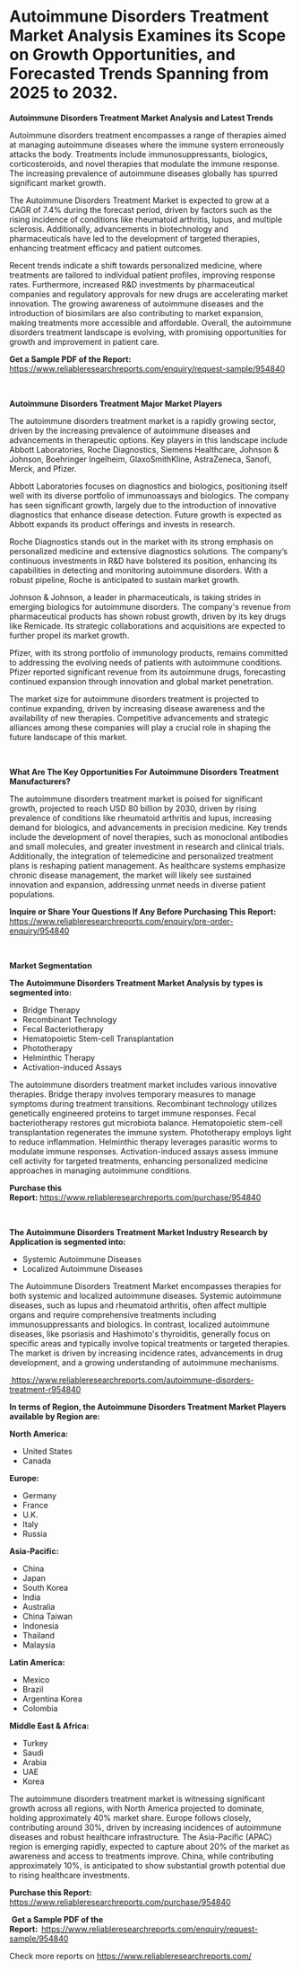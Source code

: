 <p><h1>Autoimmune Disorders Treatment Market Analysis Examines its Scope on Growth Opportunities, and Forecasted Trends Spanning from 2025 to 2032.</h1></p><p><strong>Autoimmune Disorders Treatment Market Analysis and Latest Trends</strong></p>
<p><p>Autoimmune disorders treatment encompasses a range of therapies aimed at managing autoimmune diseases where the immune system erroneously attacks the body. Treatments include immunosuppressants, biologics, corticosteroids, and novel therapies that modulate the immune response. The increasing prevalence of autoimmune diseases globally has spurred significant market growth. </p><p>The Autoimmune Disorders Treatment Market is expected to grow at a CAGR of 7.4% during the forecast period, driven by factors such as the rising incidence of conditions like rheumatoid arthritis, lupus, and multiple sclerosis. Additionally, advancements in biotechnology and pharmaceuticals have led to the development of targeted therapies, enhancing treatment efficacy and patient outcomes. </p><p>Recent trends indicate a shift towards personalized medicine, where treatments are tailored to individual patient profiles, improving response rates. Furthermore, increased R&D investments by pharmaceutical companies and regulatory approvals for new drugs are accelerating market innovation. The growing awareness of autoimmune diseases and the introduction of biosimilars are also contributing to market expansion, making treatments more accessible and affordable. Overall, the autoimmune disorders treatment landscape is evolving, with promising opportunities for growth and improvement in patient care.</p></p>
<p><strong>Get a Sample PDF of the Report:&nbsp;</strong> <a href="https://www.reliableresearchreports.com/enquiry/request-sample/954840?utm_campaign=2283&utm_medium=2&utm_source=Github&utm_content=ia&utm_term=07032025&utm_id=autoimmune-disorders-treatment">https://www.reliableresearchreports.com/enquiry/request-sample/954840</a></p>
<p>&nbsp;</p>
<p><strong>Autoimmune Disorders Treatment Major Market Players</strong></p>
<p><p>The autoimmune disorders treatment market is a rapidly growing sector, driven by the increasing prevalence of autoimmune diseases and advancements in therapeutic options. Key players in this landscape include Abbott Laboratories, Roche Diagnostics, Siemens Healthcare, Johnson & Johnson, Boehringer Ingelheim, GlaxoSmithKline, AstraZeneca, Sanofi, Merck, and Pfizer.</p><p>Abbott Laboratories focuses on diagnostics and biologics, positioning itself well with its diverse portfolio of immunoassays and biologics. The company has seen significant growth, largely due to the introduction of innovative diagnostics that enhance disease detection. Future growth is expected as Abbott expands its product offerings and invests in research.</p><p>Roche Diagnostics stands out in the market with its strong emphasis on personalized medicine and extensive diagnostics solutions. The company’s continuous investments in R&D have bolstered its position, enhancing its capabilities in detecting and monitoring autoimmune disorders. With a robust pipeline, Roche is anticipated to sustain market growth.</p><p>Johnson & Johnson, a leader in pharmaceuticals, is taking strides in emerging biologics for autoimmune disorders. The company's revenue from pharmaceutical products has shown robust growth, driven by its key drugs like Remicade. Its strategic collaborations and acquisitions are expected to further propel its market growth.</p><p>Pfizer, with its strong portfolio of immunology products, remains committed to addressing the evolving needs of patients with autoimmune conditions. Pfizer reported significant revenue from its autoimmune drugs, forecasting continued expansion through innovation and global market penetration.</p><p>The market size for autoimmune disorders treatment is projected to continue expanding, driven by increasing disease awareness and the availability of new therapies. Competitive advancements and strategic alliances among these companies will play a crucial role in shaping the future landscape of this market.</p></p>
<p>&nbsp;</p>
<p><strong>What Are The Key Opportunities For Autoimmune Disorders Treatment Manufacturers?</strong></p>
<p><p>The autoimmune disorders treatment market is poised for significant growth, projected to reach USD 80 billion by 2030, driven by rising prevalence of conditions like rheumatoid arthritis and lupus, increasing demand for biologics, and advancements in precision medicine. Key trends include the development of novel therapies, such as monoclonal antibodies and small molecules, and greater investment in research and clinical trials. Additionally, the integration of telemedicine and personalized treatment plans is reshaping patient management. As healthcare systems emphasize chronic disease management, the market will likely see sustained innovation and expansion, addressing unmet needs in diverse patient populations.</p></p>
<p><strong>Inquire or Share Your Questions If Any Before Purchasing This Report:</strong> <a href="https://www.reliableresearchreports.com/enquiry/pre-order-enquiry/954840?utm_campaign=2283&utm_medium=2&utm_source=Github&utm_content=ia&utm_term=07032025&utm_id=autoimmune-disorders-treatment">https://www.reliableresearchreports.com/enquiry/pre-order-enquiry/954840</a></p>
<p>&nbsp;</p>
<p><strong>Market Segmentation</strong></p>
<p><strong>The Autoimmune Disorders Treatment Market Analysis by types is segmented into:</strong></p>
<p><ul><li>Bridge Therapy</li><li>Recombinant Technology</li><li>Fecal Bacteriotherapy</li><li>Hematopoietic Stem-cell Transplantation</li><li>Phototherapy</li><li>Helminthic Therapy</li><li>Activation-induced Assays</li></ul></p>
<p><p>The autoimmune disorders treatment market includes various innovative therapies. Bridge therapy involves temporary measures to manage symptoms during treatment transitions. Recombinant technology utilizes genetically engineered proteins to target immune responses. Fecal bacteriotherapy restores gut microbiota balance. Hematopoietic stem-cell transplantation regenerates the immune system. Phototherapy employs light to reduce inflammation. Helminthic therapy leverages parasitic worms to modulate immune responses. Activation-induced assays assess immune cell activity for targeted treatments, enhancing personalized medicine approaches in managing autoimmune conditions.</p></p>
<p><strong>Purchase this Report:&nbsp;</strong><a href="https://www.reliableresearchreports.com/purchase/954840?utm_campaign=2283&utm_medium=2&utm_source=Github&utm_content=ia&utm_term=07032025&utm_id=autoimmune-disorders-treatment">https://www.reliableresearchreports.com/purchase/954840</a></p>
<p>&nbsp;</p>
<p><strong>The Autoimmune Disorders Treatment Market Industry Research by Application is segmented into:</strong></p>
<p><ul><li>Systemic Autoimmune Diseases</li><li>Localized Autoimmune Diseases</li></ul></p>
<p><p>The Autoimmune Disorders Treatment Market encompasses therapies for both systemic and localized autoimmune diseases. Systemic autoimmune diseases, such as lupus and rheumatoid arthritis, often affect multiple organs and require comprehensive treatments including immunosuppressants and biologics. In contrast, localized autoimmune diseases, like psoriasis and Hashimoto's thyroiditis, generally focus on specific areas and typically involve topical treatments or targeted therapies. The market is driven by increasing incidence rates, advancements in drug development, and a growing understanding of autoimmune mechanisms.</p></p>
<p><a href="https://www.reliableresearchreports.com/autoimmune-disorders-treatment-r954840?utm_campaign=2283&utm_medium=2&utm_source=Github&utm_content=ia&utm_term=07032025&utm_id=autoimmune-disorders-treatment">&nbsp;https://www.reliableresearchreports.com/autoimmune-disorders-treatment-r954840</a></p>
<p><strong>In terms of Region, the Autoimmune Disorders Treatment Market Players available by Region are:</strong></p>
<p>
    <p> <strong> North America: </strong>
        <ul>
            <li>United States</li>
            <li>Canada</li>
        </ul>
        </p> 
    <p> <strong> Europe: </strong>
        <ul>
            <li>Germany</li>
            <li>France</li>
            <li>U.K.</li>
            <li>Italy</li>
            <li>Russia</li>
        </ul>
        </p> 
    <p> <strong> Asia-Pacific: </strong>
        <ul>
            <li>China</li>
            <li>Japan</li>
            <li>South Korea</li>
            <li>India</li>
            <li>Australia</li>
            <li>China Taiwan</li>
            <li>Indonesia</li>
            <li>Thailand</li>
            <li>Malaysia</li>
        </ul>
        </p> 
    <p> <strong> Latin America: </strong>
        <ul>
            <li>Mexico</li>
            <li>Brazil</li>
            <li>Argentina Korea</li>
            <li>Colombia</li>
        </ul>
        </p> 
    <p> <strong> Middle East & Africa: </strong>
        <ul>
            <li>Turkey</li>
            <li>Saudi</li>
            <li>Arabia</li>
            <li>UAE</li>
            <li>Korea</li>
        </ul>
    </p>
    </p>
<p><p>The autoimmune disorders treatment market is witnessing significant growth across all regions, with North America projected to dominate, holding approximately 40% market share. Europe follows closely, contributing around 30%, driven by increasing incidences of autoimmune diseases and robust healthcare infrastructure. The Asia-Pacific (APAC) region is emerging rapidly, expected to capture about 20% of the market as awareness and access to treatments improve. China, while contributing approximately 10%, is anticipated to show substantial growth potential due to rising healthcare investments.</p></p>
<p><strong>Purchase this Report: </strong><a href="https://www.reliableresearchreports.com/purchase/954840?utm_campaign=2283&utm_medium=2&utm_source=Github&utm_content=ia&utm_term=07032025&utm_id=autoimmune-disorders-treatment">https://www.reliableresearchreports.com/purchase/954840</a></p>
<p>&nbsp;<strong>Get a Sample PDF of the Report:&nbsp;&nbsp;</strong><a href="https://www.reliableresearchreports.com/enquiry/request-sample/954840?utm_campaign=2283&utm_medium=2&utm_source=Github&utm_content=ia&utm_term=07032025&utm_id=autoimmune-disorders-treatment">https://www.reliableresearchreports.com/enquiry/request-sample/954840</a></p>
<p><strong></strong></p>
<p>Check more reports on <a href="https://www.reliableresearchreports.com/?utm_campaign=2283&utm_medium=2&utm_source=Github&utm_content=ia&utm_term=07032025&utm_id=autoimmune-disorders-treatment">https://www.reliableresearchreports.com/</a></p>